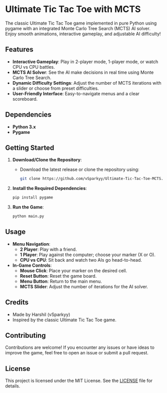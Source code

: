 # Ultimate Tic Tac Toe with MCTS

The classic Ultimate Tic Tac Toe game implemented in pure Python using pygame with an integrated Monte Carlo Tree Search (MCTS) AI solver. Enjoy smooth animations, interactive gameplay, and adjustable AI difficulty!

## Features

- **Interactive Gameplay**: Play in 2-player mode, 1-player mode, or watch CPU vs CPU battles.
- **MCTS AI Solver**: See the AI make decisions in real time using Monte Carlo Tree Search.
- **Dynamic Difficulty Settings**: Adjust the number of MCTS iterations with a slider or choose from preset difficulties.
- **User-Friendly Interface**: Easy-to-navigate menus and a clear scoreboard.

## Dependencies

- **Python 3.x**
- **Pygame**

## Getting Started

1. **Download/Clone the Repository**:  
   - Download the latest release or clone the repository using:
     
     ```bash
     git clone https://github.com/vSparkyy/Ultimate-Tic-Tac-Toe-MCTS.git
     ```

2. **Install the Required Dependencies**:

   ```bash
   pip install pygame
   ```

3. **Run the Game**:

   ```bash
   python main.py
   ```

## Usage

- **Menu Navigation**:
  - **2 Player**: Play with a friend.
  - **1 Player**: Play against the computer; choose your marker (X or O).
  - **CPU vs CPU**: Sit back and watch two AIs go head-to-head.
- **In-Game Controls**:
  - **Mouse Click**: Place your marker on the desired cell.
  - **Reset Button**: Reset the game board.
  - **Menu Button**: Return to the main menu.
  - **MCTS Slider**: Adjust the number of iterations for the AI solver.

## Credits

- Made by Harshil (vSparkyy)
- Inspired by the classic Ultimate Tic Tac Toe game.

## Contributing

Contributions are welcome! If you encounter any issues or have ideas to improve the game, feel free to open an issue or submit a pull request.

## License

This project is licensed under the MIT License. See the [LICENSE](LICENSE) file for details.

